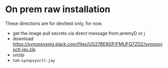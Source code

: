 # On prem raw installation

These directions are for dev/test only, for now.

- get the image pull secrets via direct message from jeremyD or j
- download https://synopsyssig.slack.com/files/UG27BE8GP/FMUFQ7ZDZ/synopsysctl-jay.zip
- unzip
- run `synopsysctl-jay`
